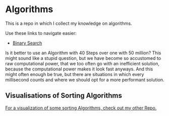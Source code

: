 # Algorithms

This is a repo in which I collect my knowledge on algorithms.

Use these links to navigate easier:

- [Binary Search](https://github.com/DamianKoz/algorithms/tree/main/Search/Binary%20Search)

<!-- ## Importance of Algorithms -->

Is it better to use an Algorithm with 40 Steps over one with 50 million?
This might sound like a stupid question, but we have become so accustomed to raw computational power, that we too often go with an inefficient solution, because the computational power makes it look fast anyways. And this might often enough be true, but there are situations in which every millisecond counts and where we should opt for a more performant solution.

## Visualisations of Sorting Algorithms

[For a visualization of some sorting Algorithms, check out my other Repo.](https://github.com/DamianKoz/sorting_algorithms)
